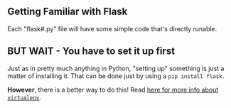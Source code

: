 ## Getting Familiar with Flask

Each "flask#.py" file will have some simple code that's directly runable.

## BUT WAIT - You have to set it up first

Just as in pretty much anything in Python, "setting up" something is just a matter of installing it. That can be done just by using a `pip install flask`.

**However**, there is a better way to do this! Read [here for more info about `virtualenv`](https://github.com/lelandbatey/flask_example/blob/master/info/virtualenv.md).




